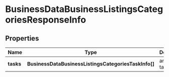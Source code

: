 # BusinessDataBusinessListingsCategoriesResponseInfo

## Properties

| Name | Type | Description | Notes |
|------------ | ------------- | ------------- | -------------|
**tasks** | **BusinessDataBusinessListingsCategoriesTaskInfo[]** | array of tasks |[optional]|